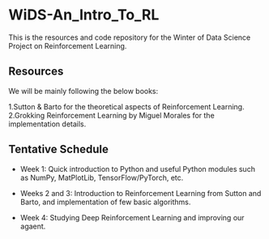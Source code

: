 # WiDS-An_Intro_To_RL

This is the resources and code repository for the Winter of Data Science Project on Reinforcement Learning.

## Resources

We will be mainly following the below books:

1.Sutton & Barto for the theoretical aspects of Reinforcement Learning. 
2.Grokking Reinforcement Learning by Miguel Morales for the implementation details.

## Tentative Schedule

- Week 1:
Quick introduction to Python and useful Python modules such as NumPy, MatPlotLib, TensorFlow/PyTorch, etc.

- Weeks 2 and 3:
Introduction to Reinforcement Learning from Sutton and Barto, and implementation of few basic algorithms.

- Week 4:
Studying Deep Reinforcement Learning and improving our agaent.

